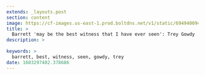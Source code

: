 ```yaml
--- 
extends: _layouts.post 
section: content 
image: https://cf-images.us-east-1.prod.boltdns.net/v1/static/694940094001/c20b9349-7bd7-4bab-8e47-7efa5c33aa84/31d1c582-49fd-4bc5-b66f-70050f6a0472/1280x720/match/image.jpg 
title: > 
  Barrett 'may be the best witness that I have ever seen': Trey Gowdy 
description: > 
   
keywords: > 
  barrett, best, witness, seen, gowdy, trey 
date: 1603297402.378686 
--- 
```

